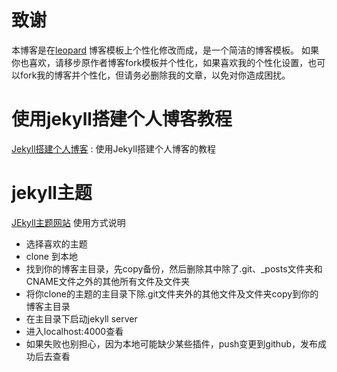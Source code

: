
# 致谢

本博客是在[leopard](http://baixin.io) 博客模板上个性化修改而成，是一个简洁的博客模板。
如果你也喜欢，请移步原作者博客fork模板并个性化，如果喜欢我的个性化设置，也可以fork我的博客并个性化，但请务必删除我的文章，以免对你造成困扰。

# 使用jekyll搭建个人博客教程

[Jekyll搭建个人博客](http://www.heshengbang.tech/2017/11/jekyll搭建个人博客/)  :  使用Jekyll搭建个人博客的教程

# jekyll主题

[JEkyll主题网站](http://jekyllthemes.org) 使用方式说明
- 选择喜欢的主题
- clone 到本地
- 找到你的博客主目录，先copy备份，然后删除其中除了.git、_posts文件夹和CNAME文件之外的其他所有文件及文件夹
- 将你clone的主题的主目录下除.git文件夹外的其他文件及文件夹copy到你的博客主目录
- 在主目录下启动jekyll server
- 进入localhost:4000查看
- 如果失败也别担心，因为本地可能缺少某些插件，push变更到github，发布成功后去查看